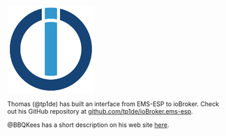 ![logo](_media/logo/iobroker-logo.png)

Thomas (@tp1de) has built an interface from EMS-ESP to ioBroker. Check out his GitHub repository at [github.com/tp1de/ioBroker.ems-esp](https://github.com/tp1de/ioBroker.ems-esp).

@BBQKees has a short description on his web site [here](https://bbqkees-electronics.nl/wiki/gateway/iobroker-configuration.html).
